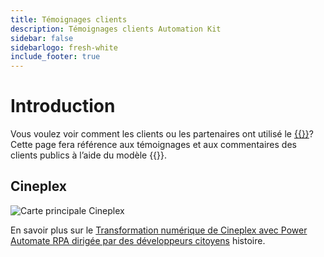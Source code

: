 ```yaml
---
title: Témoignages clients
description: Témoignages clients Automation Kit
sidebar: false
sidebarlogo: fresh-white
include_footer: true
---
```

# Introduction

Vous voulez voir comment les clients ou les partenaires ont utilisé le [{{<product-name>}}](https://aka.ms/ak4pp)? Cette page fera référence aux témoignages et aux commentaires des clients publics à l’aide du modèle {{<product-name>}}.

## Cineplex

![Carte principale Cineplex](https://msflowblogscdn.azureedge.net/wp-content/uploads/2022/09/Cieneplex-Main-Card.jpg)

En savoir plus sur le [Transformation numérique de Cineplex avec Power Automate RPA dirigée par des développeurs citoyens](https://powerautomate.microsoft.com/blog/cineplex-digital-transformation-with-power-automate-rpa-led-by-citizen-developers/) histoire.
